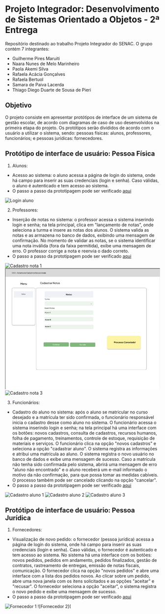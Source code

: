 # Projeto Integrador: Desenvolvimento de Sistemas Orientado a Objetos - 2ª Entrega
Repositório destinado ao trabalho Projeto Integrador do SENAC. O grupo contém 7 integrantes:

- Guilherme Pires Maruiti
- Naara Nunes de Melo Marinheiro 
- Paola Akemi Silva
- Rafaela Acácia Gonçalves
- Rafaela Bertuol
- Samara de Paiva Lacerda
- Thiago Diego Duarte de Sousa de Pieri

## Objetivo
O projeto consiste em apresentar protótipos de interface de um sistema de gestão escolar, de acordo com diagramas de caso de uso desenvolvidos na primeira etapa do projeto. Os protótipos serão divididos de acordo com o usuário a utilizar o sistema, sendo: pessoas físicas: alunos, professores, funcionários; e pessoas jurídicas: fornecedores.

## Protótipo de interface de usuário: Pessoa Física
1) Alunos:
- Acesso ao sistema: o aluno acessa a página de login do sistema, onde há campo para inserir as suas credenciais (login e senha). Caso válidas, o aluno é autenticado e tem acesso ao sistema. 
- O passo a passo da prototipagem pode ser verificado [aqui](https://github.com/rafabertuol/pisegundaentrega/blob/3205ca31f96789bdb9b7d26c3f9188f3009886e3/Prototipagem.md)
  
![Login aluno](https://github.com/rafabertuol/pisegundaentrega/blob/780889a08dda2583c0bbc7f37dff949c7a15395c/Caso%20de%20uso%201%20-%20Fazer%20login.png)
  

2) Professores:
- Inserção de notas no sistema: o professor acessa o sistema inserindo login e senha; na tela principal, clica em "lançamento de notas", onde seleciona a turma e insere as notas dos alunos. O sistema valida as notas e as armazena no banco de dados, exibindo uma mensagem de confirmação. No momento de validar as notas, se o sistema identificar uma nota inválida (fora da faixa permitida), exibe uma mensagem de erro. O professor corrige a nota e reenvia o dado correto.
- O passo a passo da prototipagem pode ser verificado [aqui](https://github.com/rafabertuol/pisegundaentrega/blob/3205ca31f96789bdb9b7d26c3f9188f3009886e3/Prototipagem.md)
  
 ![Cadastro nota 1](https://github.com/rafabertuol/pisegundaentrega/blob/d741ed9d2763f50494df05872e228f78283f0381/Caso%20de%20Uso%204%20-%20Cadastro%20de%20Notas%20-%20V%C3%A1lido.png)
 ![Cadastro nota 2](https://github.com/rafabertuol/pisegundaentrega/blob/d741ed9d2763f50494df05872e228f78283f0381/Caso%20de%20Uso%204-%20Cadastro%20de%20Notas%20-%20Cancelar.png)
 ![Cadastro nota 3](https://github.com/rafabertuol/pisegundaentrega/blob/d741ed9d2763f50494df05872e228f78283f0381/Caso%20de%20Uso%204-%20Notas%20Inv%C3%A1lidas!.png)

3) Funcionários:
- Cadastro do aluno no sistema: após o aluno se matricular no curso desejado e a matrícula ter sido confirmada, o funcionário responsável inicia o cadastro desse como aluno no sistema. O funcionário acessa o sistema inserindo login e senha; na tela principal há uma interface com os botões: novos cadastros, consulta de cadastros, recursos humanos, folha de pagamento, treinamentos, controle de estoque, requisição de materiais e serviços. O funcionário clica na opção "novos cadastros" e seleciona a opção "cadastrar aluno". O sistema registra as informações e atribui uma matrícula ao aluno. O sistema registra o novo usuário no banco de dados e exibe uma mensagem de sucesso. Caso a matrícula não tenha sido confirmada pelo sistema, abrirá uma mensagem de erro "aluno não encontrado" e o aluno receberá um e-mail informado o motivo da não confirmação, para que possa tomar as medidas cabíveis. O processo também pode ser cancelado clicando na opção "cancelar". 
- O passo a passo da prototipagem pode ser verificado [aqui](https://github.com/rafabertuol/pisegundaentrega/blob/3205ca31f96789bdb9b7d26c3f9188f3009886e3/Prototipagem.md)

![Cadastro aluno 1](https://github.com/rafabertuol/pisegundaentrega/blob/c9b407058ce9ade12af68c009718ac3f522ccfe4/Caso%20de%20Uso%203%20-%20Cadastrar%20Aluno.png)
![Cadastro aluno 2](https://github.com/rafabertuol/pisegundaentrega/blob/80a12a00d6bf555fec21a3d8a2bc743ef4d5e52f/Caso%20de%20Uso%203%20-%20Matr%C3%ADcula%20n%C3%A3o%20confirmada.png)
![Cadastro aluno 3](https://github.com/rafabertuol/pisegundaentrega/blob/2927027e006192b4ec3044e4c43ce8b707e6a9df/Caso%20de%20Uso%203%20-%20Cadastrar%20Aluno%20Cancelada.png)

## Protótipo de interface de usuário: Pessoa Jurídica
1) Fornecedores:
- Visualização de novo pedido: o fornecedor (pessoa jurídica) acessa a página de login do sistema, onde há campo para inserir as suas credenciais (login e senha). Caso válidas, o fornecedor é autenticado e tem acesso ao sistema. No sistema há uma interface com os botões: novos pedidos, pedidos em andamento, pedidos finalizados, gestão de contratos, rastreamento de entregas, emissão de notas fiscais, comunicação. O fornecedor clica na opção "novos pedidos" e abre uma interface com a lista dos pedidos novos. Ao clicar sobre um pedido, abre uma nova janela com os itens solicitados e as opções "aceitar" e "recusar". O fornecedor seleciona a opção "aceitar", o sistema registra o novo pedido e exibe uma mensagem de sucesso.
- O passo a passo da prototipagem pode ser verificado [aqui](https://github.com/rafabertuol/pisegundaentrega/blob/3205ca31f96789bdb9b7d26c3f9188f3009886e3/Prototipagem.md)

![Fornecedor 1](https://github.com/rafabertuol/pisegundaentrega/blob/943384806dc7b862d5fb48d5c0e45d2205f7104d/Caso%20de%20uso%202%20-%20Cadastro%20de%20fornecedor%20produto%20ou%20servico%20nao%20encontrado.png)
![Fornecedor 2](





